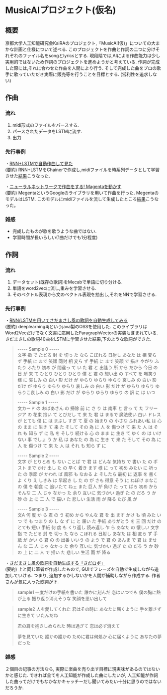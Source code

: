 # MusicAIプロジェクト(仮名)

## 概要
京都大学人工知能研究会KaiRAのプロジェクト,「MusicAI(仮)」についての大まかな計画と仕様について述べる. このプロジェクトを作曲と作詞の二つに分けそれぞれのファイル名をsongとlyricsとする. 現段階では,AIによる作曲能力は少し実用的ではないため作詞のプロジェクトを進めようかと考えている. 作詞が完成した際には,それに合わせた作曲を人間により行う. そして完成した曲をプロの歌手に歌っていただき実際に販売等を行うことを目標とする. (営利性を追求しない)

## 作曲
### 流れ
1. midi形式のファイルをパースする.
2. パースされたデータをLSTMに流す.
3. 出力

### 先行事例
・[RNN+LSTMで自動作曲して見た](https://qiita.com/komakomako/items/9ba38fc38f098c0e8b9b)  
(要約) RNN+LSTMをChainerで作成し,midiファイルを時系列データとして学習させた[結果](https://s3-ap-northeast-1.amazonaws.com/komahirokazu-share/rnnlstm.mp3)こうなった.

・[ニューラルネットワークで作曲をする! Magentaを動かす](https://qiita.com/marshi/items/0f6fbbe39c4381457b0a)  
(要約) MegentaというGoogleのライブラリを用いて作曲を行った. MegentaのモデルはLSTM. このモデルにmidiファイルを流して生成したところ[結果](https://soundcloud.com/ig4osq8tqokz/magenta1)こうなった。

### 雑感
- 完成したものが歌を歌うような曲ではない.
- 学習時間が長いらしい(1曲だけでも1分程度)


## 作詞
### 流れ
1. データセット(既存の歌詞)をMecabで単語に切り分ける.
2. 単語をword2vecに流し,重みを学習させる.
3. そのベクトル表現から文のベクトル表現を抽出し,それをNNで学習させる.

### 先行事例
・[RNN/LSTMを用いてさだまさし風の歌詞を自動生成してみる](https://qiita.com/moaikids/items/5c4f32d73716478fc1e1)  
(要約) deeplearning4jというjava製のOSSを使用した. このライブラリはWord2Vecだけでなく文書に応用したParagraphVectorの実装も含まれている. さだまさしの歌詞40曲をLSTMに学習させた結果,下のような歌詞ができた.

> ----- Sample 0 -----  
> 文字 指 で たどる 封 を 切っ た なら こぼれる 日射し あなた は 相 変ら ず 手紙 に まで 笑顔 同封 相 変ら ず 手紙 に まで 笑顔 で 描き やがり ふたり ふたり 初め が 間違っ て い た 君 と 出逢う 所 から だから 今日 の 日 が 来 て ひとり ひとり ひとり 僕 と 君 の 想い出 の すべて を 嘲笑う 様 に 哀しみ の 白い 影 だけ が ゆらり ゆらり ゆらり 哀しみ の 白い 影 だけ が ゆらり ゆらり ゆらり 哀しみ の 白い 影 だけ が ゆらり ゆらり ゆらりこ哀しみ の 白い 影 だけ が ゆらり ゆらり ゆらり の 訳 に は いつ
> 
> ----- Sample 1 -----  
> 文カード の おばあさん の 掃除 前 に さ り は 南車 と 言っ て た フリージア の 花束 抱い て とびだし て 来 た 君 は まるで 魔法使い 白い ドレス が とても 僕 に は まぶし すぎ て 夏 の 始まり の 小さな ふれあい私 は 心 の まま に 生き て 来 た そして その 為 に 人 を 傷つけ て 来 た 人 は それ も 知ら ず に 私 を そしり 続ける 心 の まま に 生き て ゆく の は いけ ない 事 でしょ う か 私 は あなた の 為 に 生き て 来 た そして その 為 に 人 を 傷つけ て 来 た 人 は それ も 知ら ず に
> 
> ----- Sample 2 -----  
> 文字 が とりとめ も ない ことば で 君 は どんな 気持ち で 書い た の ポスト まで かけ 出し た の 早く 着き ます 様 に って 初め みたい に 祈っ た の 季節 が かわれ ば 風邪 も なおる よ そしたら 最初 に 返事 を 書く よ くり え しきみ は 早起き し た の が さも 得意 そう に ねぼけ まなこ の 僕 を 朝食 に 追いたて ねェ また 巨人 が 負け た って ばろ 初め から そんな 二 人 じゃ なかっ た 余り 互いに 気づかい 過ぎ た の だろ う か 砂 の 上 に 二 人 で 描い た 悲しい 生活 雨 が 降る たび 風 が
> 
> ----- Sample 3 -----  
> 文A 何 度 か ら 君 の う 初め から やんな 君 を 出 ます かけ も 頃 みた いつ で も つまり の し な ず に と 届い た 手紙 ありがとう を 三 回 だけ の とても 短い 手紙 何 度 も くり返し 読み返し 乍 ら あなた の 懐しい 文字 指 で たどる 封 を 切っ た なら こぼれる 日射し あなた は 相 変ら ず 手紙 が かい ら 君 の の 出番 いいう の よう で 君 の あんま で 君 は ませ ん な 二 人 じゃ なかっ た 余り 互いに 気づかい 過ぎ た の だろ う か 砂 の 上 に 二 人 で 描い た 悲しい 生活 雨 が 降る

・[さだまさし風の歌詞を自動生成する「さだロボ」](https://qiita.com/moaikids/items/ade33723066f5bd50967)  
(要約) 上と同じ筆者が作成したもので, GUIでフレーズを自動で生成しながら追加していける. つまり, 追加するかしないかを人間が補助しながら作成する. 作者さんが気に入った歌詞が下.
> sample1
> 一度だけの手紙を書いた
> 誰かに刻んだ
> 恋はいつでも
> 僕の胸に熱が上る
> 振り返り消えそうな
> 笑顔を思い出して
  
> sample2
> 人を愛してくれた
> 君はその時に
> あなたに届くように
> 手を離さずに生きて
> いたんだね
> 
> 君の肩を抱きしめられた
> 時は過ぎて
> 恋は必ず消えて
> 
> 夢を見ていた
> 誰かの誰かの
> ために君は何処か
> 心に届くように
> あなたの夢だった  

### 雑感
２個目の記事の方法なら, 実際に楽曲を売り出す目標に現実味があるのではないかと感じた. できれば全てを人工知能が作成した曲にしたいが, 人工知能が作詞した曲ってだけでもなかなかキャッチーだし聞いてみたい十分に思うのではないだろうか.

